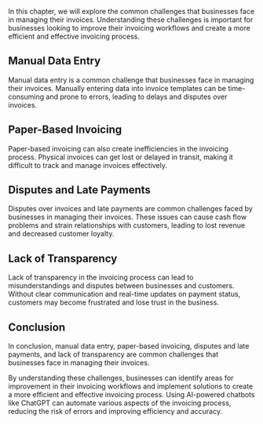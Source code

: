 
In this chapter, we will explore the common challenges that businesses face in managing their invoices. Understanding these challenges is important for businesses looking to improve their invoicing workflows and create a more efficient and effective invoicing process.

Manual Data Entry
-----------------

Manual data entry is a common challenge that businesses face in managing their invoices. Manually entering data into invoice templates can be time-consuming and prone to errors, leading to delays and disputes over invoices.

Paper-Based Invoicing
---------------------

Paper-based invoicing can also create inefficiencies in the invoicing process. Physical invoices can get lost or delayed in transit, making it difficult to track and manage invoices effectively.

Disputes and Late Payments
--------------------------

Disputes over invoices and late payments are common challenges faced by businesses in managing their invoices. These issues can cause cash flow problems and strain relationships with customers, leading to lost revenue and decreased customer loyalty.

Lack of Transparency
--------------------

Lack of transparency in the invoicing process can lead to misunderstandings and disputes between businesses and customers. Without clear communication and real-time updates on payment status, customers may become frustrated and lose trust in the business.

Conclusion
----------

In conclusion, manual data entry, paper-based invoicing, disputes and late payments, and lack of transparency are common challenges that businesses face in managing their invoices.

By understanding these challenges, businesses can identify areas for improvement in their invoicing workflows and implement solutions to create a more efficient and effective invoicing process. Using AI-powered chatbots like ChatGPT can automate various aspects of the invoicing process, reducing the risk of errors and improving efficiency and accuracy.


